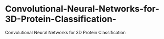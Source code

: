 # Convolutional-Neural-Networks-for-3D-Protein-Classification-
Convolutional Neural Networks for 3D  Protein Classification 
